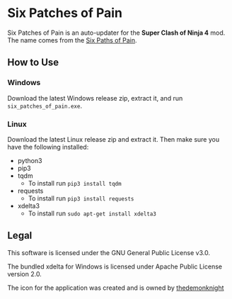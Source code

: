 # Six Patches of Pain

Six Patches of Pain is an auto-updater for the **Super Clash of Ninja 4** mod. The name comes from the [Six Paths of Pain](https://naruto.fandom.com/wiki/Six_Paths_of_Pain).

## How to Use

### Windows

Download the latest Windows release zip, extract it, and run `six_patches_of_pain.exe`.

### Linux

Download the latest Linux release zip and extract it. Then make sure you have the following installed:

- python3
- pip3
- tqdm
  - To install run `pip3 install tqdm`
- requests
  - To install run `pip3 install requests`
- xdelta3
  - To install run `sudo apt-get install xdelta3`

## Legal

This software is licensed under the GNU General Public License v3.0.

The bundled xdelta for Windows is licensed under Apache Public License version 2.0.

The icon for the application was created and is owned by [thedemonknight](https://www.deviantart.com/thedemonknight/art/Naruto-dojutsu-icon-pack-270461865)
